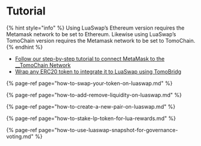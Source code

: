 # Tutorial

{% hint style="info" %}
Using LuaSwap’s Ethereum version requires the Metamask network to be set to Ethereum. Likewise using LuaSwap’s TomoChain version requires the Metamask network to be set to TomoChain. 
{% endhint %}

* [Follow our step-by-step tutorial to connect MetaMask to the __TomoChain Network](../../general/how-to-connect-to-tomochain-network/)
* [Wrap any ERC20 token to integrate it to LuaSwap using TomoBridg](../../tomobridge/tutorial/trc21-wrapped-token/)

{% page-ref page="how-to-swap-your-token-on-luaswap.md" %}

{% page-ref page="how-to-add-remove-liquidity-on-luaswap.md" %}

{% page-ref page="how-to-create-a-new-pair-on-luaswap.md" %}

{% page-ref page="how-to-stake-lp-token-for-lua-rewards.md" %}

{% page-ref page="how-to-use-luaswap-snapshot-for-governance-voting.md" %}



